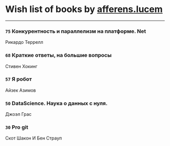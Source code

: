 # Wish list of books by [afferens.lucem](http://vk.com/id196071655)
---

### `75` Конкурентность и параллелизм на платформе. Net
Рикардо Террелл

### `68` Краткие ответы, на большие вопросы
Стивен Хокинг

### `57` Я робот
Айзек Азимов

### `50` DataScience. Наука о данных с нуля.
Джоэл Грас

### `30` Pro git
Скот Шакон И Бен Страуп

